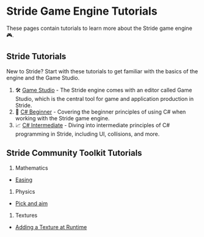 # Stride Game Engine Tutorials

These pages contain tutorials to learn more about the Stride game engine 🎮.

## Stride Tutorials

New to Stride? Start with these tutorials to get familiar with the basics of the engine and the Game Studio.

1. 🛠️ [Game Studio](https://doc.stride3d.net/latest/en/tutorials/gamestudio/index.html) - The Stride engine comes with an editor called Game Studio, which is the central tool for game and application production in Stride.
1. 🌱 [C# Beginner](https://doc.stride3d.net/latest/en/tutorials/csharpbeginner/index.html) - Covering the beginner principles of using C# when working with the Stride game engine.
1. 📈 [C# Intermediate](https://doc.stride3d.net/latest/en/tutorials/csharpintermediate/index.html) - Diving into intermediate principles of C# programming in Stride, including UI, collisions, and more.

## Stride Community Toolkit Tutorials

1. Mathematics
 - [Easing](mathematics/easing.md)
1. Physics
 - [Pick and aim](physics/pick-and-aim.md)
1. Textures
 - [Adding a Texture at Runtime](textures/add-a-texture.md)
